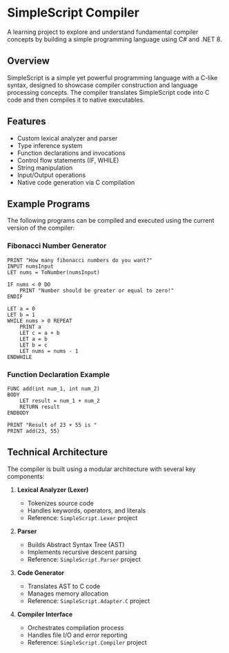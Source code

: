 # SimpleScript Compiler

A learning project to explore and understand fundamental compiler concepts by building a simple programming language
using C# and .NET 8.

## Overview

SimpleScript is a simple yet powerful programming language with a C-like syntax, designed to showcase compiler
construction and language processing concepts. The compiler translates SimpleScript code into C code and then compiles
it to native executables.

## Features

- Custom lexical analyzer and parser
- Type inference system
- Function declarations and invocations
- Control flow statements (IF, WHILE)
- String manipulation
- Input/Output operations
- Native code generation via C compilation

## Example Programs

The following programs can be compiled and executed using the current version of the compiler:

### Fibonacci Number Generator

```
PRINT "How many fibonacci numbers do you want?"
INPUT numsInput
LET nums = ToNumber(numsInput)

IF nums < 0 DO
	PRINT "Number should be greater or equal to zero!"
ENDIF

LET a = 0
LET b = 1
WHILE nums > 0 REPEAT
    PRINT a
    LET c = a + b
    LET a = b
    LET b = c
    LET nums = nums - 1
ENDWHILE
```

### Function Declaration Example

```
FUNC add(int num_1, int num_2) 
BODY
	LET result = num_1 + num_2
	RETURN result
ENDBODY 

PRINT "Result of 23 + 55 is "
PRINT add(23, 55)
```

## Technical Architecture

The compiler is built using a modular architecture with several key components:

1. **Lexical Analyzer (Lexer)**
    - Tokenizes source code
    - Handles keywords, operators, and literals
    - Reference: `SimpleScript.Lexer` project

2. **Parser**
    - Builds Abstract Syntax Tree (AST)
    - Implements recursive descent parsing
    - Reference: `SimpleScript.Parser` project

3. **Code Generator**
    - Translates AST to C code
    - Manages memory allocation
    - Reference: `SimpleScript.Adapter.C` project

4. **Compiler Interface**
    - Orchestrates compilation process
    - Handles file I/O and error reporting
    - Reference: `SimpleScript.Compiler` project
